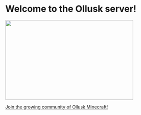 <h1>Welcome to the Ollusk server!</h1>
<a href="https://icenationserver.github.io/store"Click on this link for the store!/a>
<img alt="" src="https://cdn.discordapp.com/attachments/413906395981938700/547453517518864395/unknown.png" style="width: 400px; height: 250px;">
<p>Join the growing community of Ollusk Minecraft!<p/>
